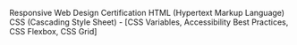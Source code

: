 Responsive Web Design Certification
HTML (Hypertext Markup Language)
CSS (Cascading Style Sheet) - [CSS Variables, Accessibility Best Practices, CSS Flexbox, CSS Grid]
